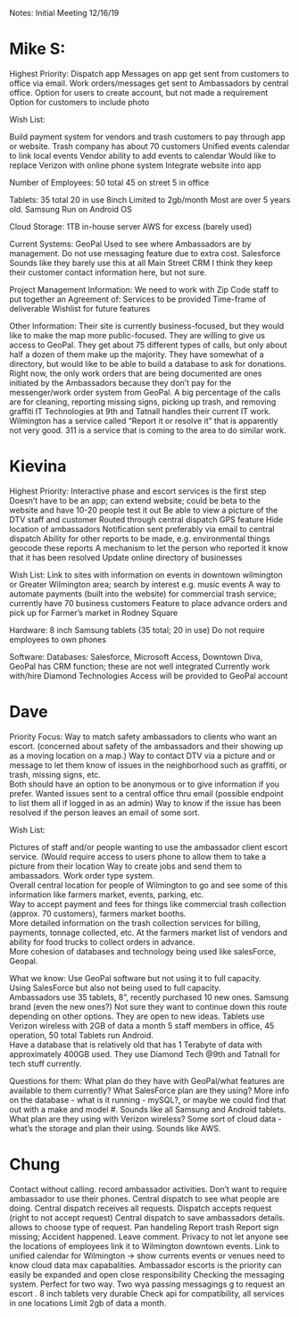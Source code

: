 Notes: Initial Meeting 12/16/19

# Mike S:
Highest Priority:
Dispatch app
Messages on app get sent from customers to office via email.
Work orders/messages get sent to Ambassadors by central office.
Option for users to create account, but not made a requirement
Option for customers to include photo



Wish List:

Build payment system for vendors and trash customers to pay through app or website.
Trash company has about 70 customers
Unified events calendar to link local events
Vendor ability to add events to calendar
Would like to replace Verizon with online phone system
Integrate website into app



Number of Employees:
50 total
45 on street
5 in office

Tablets:
35 total
20 in use
8inch
Limited to 2gb/month
Most are over 5 years old.
Samsung
Run on Android OS

Cloud Storage:
1TB in-house server
AWS for excess (barely used)

Current Systems:
GeoPal
Used to see where Ambassadors are by management.
Do not use messaging feature due to extra cost.
Salesforce
Sounds like they barely use this at all
Main Street CRM
I think they keep their customer contact information here, but not sure.

Project Management Information:
We need to work with Zip Code staff to put together an Agreement of:
Services to be provided
Time-frame of deliverable
Wishlist for future features

Other Information:
Their site is currently business-focused, but they would like to make the map more public-focused.
They are willing to give us access to GeoPal.
They get about 75 different types of calls, but only about half a dozen of them make up the majority.
They have somewhat of a directory, but would like to be able to build a database to ask for donations.
Right now, the only work orders that are being documented are ones initiated by the Ambassadors because they don’t pay for the messenger/work order system from GeoPal.
A big percentage of the calls are for cleaning, reporting missing signs, picking up trash, and removing graffiti
IT Technologies at 9th and Tatnall handles their current IT work.
Wilmington has a service called “Report it or resolve it” that is apparently not very good.
311 is a service that is coming to the area to do similar work.



# Kievina

Highest Priority:
Interactive phase and escort services is the first step
Doesn’t have to be an app; can extend website; could be beta to the website and have 10-20 people test it out
Be able to view a picture of the DTV staff and customer 
Routed through central dispatch 
GPS feature
Hide location of ambassadors
Notification sent preferably via email to central dispatch
Ability for other reports to be made, e.g. environmental things
geocode these reports
A mechanism to let the person who reported it know that it has been resolved
Update online directory of businesses



Wish List:
Link to sites with information on events in downtown wilmington or Greater Wilmington area; search by interest e.g. music events 
A way to automate payments (built into the website) for commercial trash service; currently have 70 business customers
Feature to place advance orders and pick up for Farmer’s market in Rodney Square


Hardware:
8 inch Samsung tablets (35 total; 20 in use)
Do not require employees to own phones

Software:
Databases: Salesforce, Microsoft Access, Downtown Diva, GeoPal has CRM function; these are not well integrated
Currently work with/hire Diamond Technologies
Access will be provided to GeoPal account

# Dave

Priority Focus:
Way to match safety ambassadors to clients who want an escort.  (concerned about safety of the ambassadors and their showing up as a moving location on a map.) 
Way to contact DTV via a picture and or message to let them know of issues in the neighborhood such as graffiti, or trash, missing signs, etc.  
Both should have an option to be anonymous or to give information if you prefer.
Wanted issues sent to a central office thru email (possible endpoint to list them all if logged in as an admin)
Way to know if the issue has been resolved if the person leaves an email of some sort.  

Wish List:

Pictures of staff and/or people wanting to use the ambassador client escort service.  (Would require access to users phone to allow them to take a picture from their location
Way to create jobs and send them to ambassadors.  Work order type system.  
Overall central location for people of Wilmington to go and see some of this information like farmers market, events, parking, etc.   
Way to accept payment and fees for things like commercial trash collection (approx. 70 customers), farmers market booths.  
More detailed information on the trash collection services for billing, payments, tonnage collected, etc. 
At the farmers market list of vendors and ability for food trucks to collect orders in advance.  
More cohesion of databases and technology being used like salesForce, Geopal. 

What we know:
Use GeoPal software but not using it to full capacity.  
Using SalesForce but also not being used to full capacity.  
Ambassadors use 35 tablets, 8”, recently purchased 10 new ones.  Samsung brand (even the new ones?) Not sure they want to continue down this route depending on other options.  They are open to new ideas.
Tablets use Verizon wireless with 2GB of data a month 
5 staff members in office, 45 operation, 50 total
Tablets run Android.  
Have a database that is relatively old that has 1 Terabyte of data with approximately 400GB used.
They use Diamond Tech @9th and Tatnall for tech stuff currently.

Questions for them:
What plan do they have with GeoPal/what features are available to them currently?
What SalesForce plan are they using?
More info on the database - what is it running - mySQL?, or maybe we could find that out with a make and model #.
Sounds like all Samsung and Android tablets.
What plan are they using with Verizon wireless?
Some sort of cloud data - what’s the storage and plan their using.  Sounds like AWS.



# Chung

Contact without calling.
record ambassador activities.
Don’t want to require ambassador to use their phones.
Central dispatch to see what people are doing.
Central dispatch receives all requests.
Dispatch accepts request (right to not accept request)
Central dispatch to save ambassadors details.
allows to choose type of request.
Pan handeling
Report trash
Report sign missing;
Accident happened.
Leave comment.
Privacy to not let anyone see the locations of employees
link it to Wilmington downtown events.
Link to unified calendar for Wilmington -> show currents events or venues
need to know cloud data max capabalities.
Ambassador escorts is the priority can easily be expanded and open close responsibility
Checking the messaging system. Perfect for two way.
Two wya passing messagings g to request an escort .
8 inch tablets very durable
Check api for compatibility, all services in one locations
Limit 2gb of data a month.



